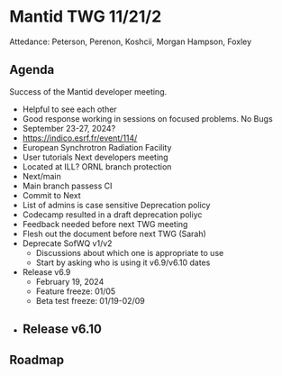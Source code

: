 # Mantid TWG 11/21/2
Attedance:
Peterson, Perenon, Koshcii, Morgan Hampson, Foxley

## Agenda
Success of the Mantid developer meeting.
- Helpful to see each other
- Good response working in sessions on focused problems.
No Bugs
- September 23-27, 2024?
- https://indico.esrf.fr/event/114/
- European Synchrotron Radiation Facility
- User tutorials 
Next developers meeting
- Located at ILL?
ORNL branch protection
- Next/main
- Main branch passess CI
- Commit to Next
- List of admins is case sensitive
Deprecation policy
- Codecamp resulted in a draft deprecation poliyc
- Feedback needed before next TWG meeting
- Flesh out the document before next TWG (Sarah)
- Deprecate SofWQ v1/v2
  - Discussions about which one is appropriate to use
  - Start by asking who is using it
v6.9/v6.10 dates
- Release v6.9
   - February 19, 2024
   - Feature freeze: 01/05
   - Beta test freeze: 01/19-02/09
- Release v6.10
   -
Roadmap
- 
